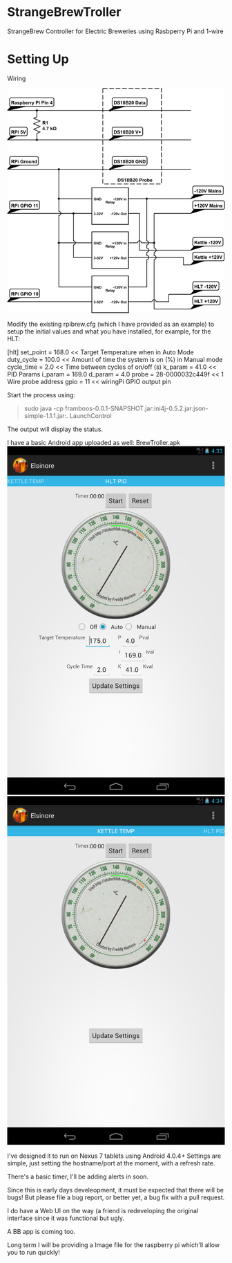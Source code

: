 StrangeBrewTroller
==================

StrangeBrew Controller for Electric Breweries using Rasbperry Pi and 1-wire


Setting Up
==========

Wiring

![Example Setup](img/rpi_circuit.png)

Modify the existing rpibrew.cfg (which I have provided as an example) to setup the initial values and what you have installed, for example, for the HLT:

[hlt]
set_point = 168.0 << Target Temperature when in Auto Mode
duty_cycle = 100.0 << Amount of time the system is on (%) in Manual mode
cycle_time = 2.0 << Time between cycles of on/off (s)
k_param = 41.0 << PID Params
i_param = 169.0
d_param = 4.0
probe = 28-0000032c449f << 1 Wire probe address
gpio = 11 << wiringPi GPIO output pin


Start the process using:

> sudo java -cp framboos-0.0.1-SNAPSHOT.jar:ini4j-0.5.2.jar:json-simple-1.1.1.jar:. LaunchControl

The output will display the status.

I have a basic Android app uploaded as well: BrewTroller.apk
![Android App PID](img/PID_Elsinore.png)
![Android App Temp](img/Temp_Elsinore.png)

I've designed it to run on Nexus 7 tablets using Android 4.0.4+ Settings are simple, just setting the hostname/port at the moment, with a refresh rate.

There's a basic timer, I'll be adding alerts in soon.

Since this is early days develeopment, it must be expected that there will be bugs! But please file a bug report, or better yet, a bug fix with a pull request.

I do have a Web UI on the way (a friend is redeveloping the original interface since it was functional but ugly.

A BB app is coming too.


Long term I will be providing a Image file for the raspberry pi which'll allow you to run quickly!

